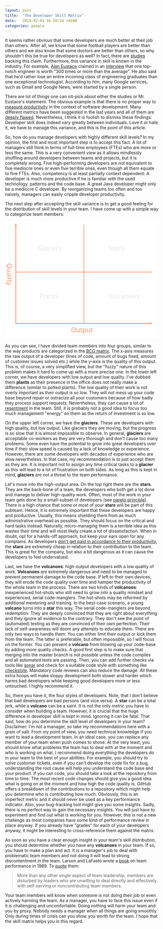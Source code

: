 ```yaml
---
layout: post
title:  "The Developer Skill Matrix"
date:   2019-02-01 16:50:34 +0100
categories: people
---
```

It seems rather obvious that some developers are much better at their job than others. After all, we know that some football players are better than others and we also know that some doctors are better than others, so why shouldn't this be true for developers as well? In fact, there are [studies](https://cacm.acm.org/blogs/blog-cacm/180512-is-there-a-10x-gap-between-best-and-average-programmers-and-how-did-it-get-there/fulltext) backing this claim. Furthermore, this variance in skill is known in the industry. For example, [Alan Eustace](https://en.wikipedia.org/wiki/Alan_Eustace) claimed in an [interview](https://www.wsj.com/articles/SB113271436430704916) that one top-notch engineer is worth "300 times or more than the average". He also said that he'd rather lose an entire incoming class of engineering graduates than one exceptional technologist. According to him, many Google services, such as Gmail and Google News, were started by a single person.

There are lot of things one can nit-pick about either the studies or Mr. Eustace's statement. The obvious example is that there is no proper way to [measure productivity](https://martinfowler.com/bliki/CannotMeasureProductivity.html) in the context of software development. Many different metrics have been suggested in the last years and all of them are [deeply flawed](https://nortal.com/de/blog/the-myth-of-developer-productivity/). Nevertheless, I think it is foolish to dismiss these findings: Developer skill does indeed vary greatly between individuals. Love it or hate it, we have to manage this variance, and this is the point of this article.

So, how do you manage developers with highly different skill levels? In my opinion, the first and most important step is to accept this fact. A lot of managers still think in terms of full-time employees (FTEs) who are more or less the same. This is a very convenient view as it allows mindlessly shuffling around developers between teams and projects, but it is completely wrong. Five high-performing developers are not equivalent to five mediocre ones or even five terrible ones, even though all them equate to five FTEs. Also, competency is at least partially context dependent: A developer is much more productive if he is familiar with the used technology, patterns and the code base. A great Java developer might only be a mediocre C developer. By reorganizing teams too often and too naively, managers can easily cripple developer productivity. 

The next step after accepting the skill variance is to get a good feeling for the distribution of skill levels in your team. I have come up with a simple way to categorize team members:

![UI image](/images/matrix.svg)

As you can see, I have divided team members into four groups, similar to the way products are categorized in the [BCG matrix](https://www.strategicmanagementinsight.com/tools/bcg-matrix-growth-share.html). The x-axis measures the raw output of a developer (lines of code, amount of bugs fixed, amount of customer issues solved etc.) while the y-axis is the quality of this output. This is, of course, a very simplified view, but the "fuzzy" nature of this problem makes it hard to come up with a more precise one. In the lower left corner, we have developers with low output and low quality. I've dubbed them **plants** as their presence in the office does not really make a difference (similar to potted plants). The low quality of their work is not overly important as their output is so low. They will not mess up your code base beyond repair or ostracize all your customers because of how badly they process support requests. Nevertheless, they can cause a lot of [resentment](https://stevemcconnell.com/articles/dealing-with-problem-programmers/) in the team. Still, it is probably not a good idea to focus too much management "energy" on them as the return of investment is so low.

On the upper left corner, we have the **glaciers**. These are developers with high quality, but low output. Like glaciers they are moving, but the progress is so slow that it is almost impossible to observe. In general, **glaciers** are acceptable co-workers as they are very thorough and don't cause too many problems. Some even have the potential to grow into great developers over time if their slow speed is caused by a lack of knowledge or experience. However, there are some developers with decades of experience who are slow nevertheless. In that case, my recommendation is to just accept them as they are. It is important not to assign any time critical tasks to a **glacier** as this will lead to a lot of frustration on both sides. As long as this is kept in mind, **glaciers** are not a threat to the team performance.

Let's move into the high-output area. On the top right there are the **stars**. They are the back-bone of a team, the developers who both get a lot done and manage to deliver high-quality work. Often, most of the work in your team gets done by a small-subset of developers (see [pareto principle](https://en.wikipedia.org/wiki/Pareto_principle)). There is a high chance that some or most of your **stars** will be part of this subteam. Hence, it is extremely important that these developers are happy and productive. Usually, this means shielding them from as much administrative overhead as possible. They should focus on the critical and hard tasks instead. Naturally, micro-managing them is a terrible idea as this wastes their time and will most likely create a lot of dissatisfaction. When in doubt, opt for a hands-off approach, but keep your ears open for any complains. As developers [don't get paid in accordance to their productivity](https://www.johndcook.com/blog/2009/12/23/why-programmers-are-not-paid-in-proportion-to-their-productivity/), the **stars** are extremely cheap in relation to their contribution to the team. This is great for the company, but also a bit dangerous as it can cause the developers to feel undervalued.

Last, we have the **volcanoes**: high-output developers with a low quality of work. **Volcanoes** are extremely dangerous and need to be managed to prevent permanent damage to the code base. If left to their own devices, they will erode the code quality over time and hamper the productivity of the whole team in the process. There are two kinds of **volcanoes**: inexperienced hot-shots who still need to grow into a quality mindset and experienced, serial code-manglers. The hot-shots may be reformed by additional mentoring and training. In the best-case scenario, a young **volcano** turns into a **star** this way. The serial code-manglers are beyond redemption: They are deeply convinced that they are right about everything and they ignore all evidence to the contrary. They don't see the point of (automated) testing as they are convinced of their own perfection. Their lack of self-awareness will doom any attempts to educate them. There are only two ways to handle them: You can either limit their output or kick them from the team. The latter is preferable, but often impossible, so I will focus on the former. You can prevent a **volcano** from blowing up your code-base by adding more quality checks. A good first step is to make sure that merging into the master branch is not possible unless the code compiles and all automated tests are passing. Then, you can add further checks via tools like [sonar](https://www.sonarsource.com/) and check for a suitable code style with something like [checkstyle](http://checkstyle.sourceforge.net/). Mandatory code reviews can also reduce the damage. All these extra hoops will make sloppy development both slower and harder which harms bad developers while keeping good developers more or less untouched. I highly recommend it.

So, there you have it, the four styles of developers. Note, that I don't believe that bad developers are bad persons (and vice versa). A **star** can be a total jerk, while a **volcano** can be a saint. It is not the only metric you have to consider when building a team. However, it is crucial that the huge difference in developer skill is kept in mind. Ignoring it can be fatal. That said, how do you determine the skill level of developers in your team? Disclaimer: I'm not a manager, so take my recommendations here with a grain of salt. From my point of view, you need technical knowledge if you want to lead a development team. In an ideal case, you can replace any member of your team when push comes to shove. At the very least, you should know what problems the team has to deal with at the moment and who is working on what. I recommend doing everything the developers do in your team to the best of your abilities. For example, you should try to solve customer tickets, even if you can't develop the code fix for a bug, understanding the root cause will help you understand the code base and your product. If you can code, you should take a look at the repository from time to time. The most recent code changes should give you a good idea what is going on at the moment and how high the code quality is. GitHub offers a breakdown of the contributions to a repository which might help you determine who is contributing how much. Obviously, this is an imperfect metric and it should never be used as a key performance indicator. Also, your bug-tracking tool might give you some insights. Sadly, there is no perfect way to gain the necessary insights. You will just have to experiment and find out what is working for you. However, this is not a new challenge as most companies have some kind of performance review in place anyway. If you already have "grades" for each of your developers anyway, it might be interesting to cross-reference them against the matrix.

As soon as you have a clear enough insight in your team's skill distribution, you should determine whether you have any **volcanoes** in your team. If so, you have to make a plan and act. It is a manager's job to deal with problematic team members and not doing it will lead to strong discontentment in the team. Larson and LaFasto wrote a [book](https://www.goodreads.com/book/show/8738827-teamwork) on team performance in 1989. To [quote](https://stevemcconnell.com/articles/dealing-with-problem-programmers/) them:
>More than any other single aspect of team leadership, members are disturbed by leaders who are unwilling to deal directly and effectively with self-serving or noncontributing team members.

Your team members will know when someone is not doing their job or even actively harming the team. As a manager, you have to face this issue even if it is challenging and uncomfortable. Doing nothing will harm your team and you by proxy. Nobody needs a manager when all things are going smoothly. Only during times of crisis can you show you worth for the team. I hope that the skill matrix helps you in this regard.